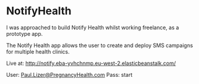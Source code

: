 # NotifyHealth

I was approached to build Notify Health whilst working freelance, as a prototype app.

The Notify Health app allows the user to create and deploy SMS campaigns for multiple health clinics.

Live at: http://notify.eba-yvhchnmp.eu-west-2.elasticbeanstalk.com/

User: Paul.Lizer@PregnancyHealth.com
Pass: start
